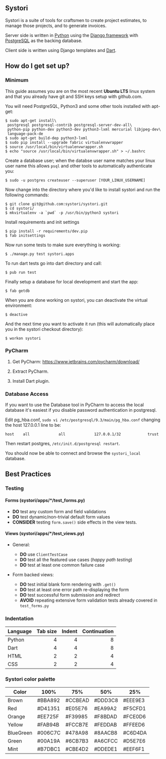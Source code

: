 ## Systori

Systori is a suite of tools for craftsmen to create project estimates, to manage those projects, and to generate invoices.

Server side is written in [Python](https://www.python.org/) using the [Django framework](https://www.djangoproject.com/) with [PostgreSQL](http://www.postgresql.org/) as the backing database.

Client side is written using Django templates and [Dart](https://www.dartlang.org/).

## How do I get set up?

### Minimum

This guide assumes you are on the most recent **Ubuntu LTS** linux system and that you already have git and SSH keys setup with github.com.

You will need PostgreSQL, Python3 and some other tools installed with apt-get:

```
$ sudo apt-get install\
 postgresql postgresql-contrib postgresql-server-dev-all\
 python-pip python-dev python3-dev python3-lxml mercurial libjpeg-dev\
 language-pack-de
$ sudo apt-get build-dep python3-lxml
$ sudo pip install --upgrade fabric virtualenvwrapper
$ source /usr/local/bin/virtualenvwrapper.sh
$ echo "source /usr/local/bin/virtualenvwrapper.sh" > ~/.bashrc
```

Create a database user; when the databse user name matches your linux user name this allows `psql` and other tools to automatically authenticate you:

```
$ sudo -u postgres createuser --superuser [YOUR_LINUX_USERNAME]
```

Now change into the directory where you'd like to install systori and run the following commands:

```
$ git clone git@github.com:systori/systori.git
$ cd systori/
$ mkvirtualenv -a `pwd` -p /usr/bin/python3 systori
```

Install requirements and init settings

```
$ pip install -r requirements/dev.pip
$ fab initsettings
```

Now run some tests to make sure everything is working:

```
$ ./manage.py test systori.apps
```

To run dart tests go into dart directory and call:

```
$ pub run test
```

Finally setup a database for local development and start the app:

```
$ fab getdb
```

When you are done working on systori, you can deactivate the virtual environment:

```
$ deactive
```

And the next time you want to activate it run (this will automatically place you in the systori checkout directory):

```
$ workon systori
```

### PyCharm

1. Get PyCharm: https://www.jetbrains.com/pycharm/download/

2. Extract PyCharm.

3. Install Dart plugin.

### Database Access

If you want to use the Database tool in PyCharm to access the local database it's easiest if you disable password authentication in postgresql.

Edit pg_hba.conf, `sudo vi /etc/postgresql/9.3/main/pg_hba.conf` changing the host 127.0.0.1 line to be:

    host    all             all             127.0.0.1/32            trust

Then restart postgres, `/etc/init.d/postgresql restart`.

You should now be able to connect and browse the `systori_local` database.

## Best Practices

### Testing

#### Forms (systori/apps/*/test_forms.py)

- **DO** test any custom form and field validations
- **DO** test dynamic/non-trivial default form values
- **CONSIDER** testing `form.save()` side effects in the view tests.

#### Views (systori/apps/*/test_views.py)

- General:

    - **DO** use `ClientTestCase`
    - **DO** test all the featured use cases (*happy path testing*)
    - **DO** test at least one common failure case

- Form backed views:

    - **DO** test initial blank form rendering with `.get()`
    - **DO** test at least one error path re-displaying the form
    - **DO** test successful form submission and redirect
    - **AVOID** repeating extensive form validation tests already covered in `test_forms.py`

### Indentation

| Language | Tab size | Indent | Continuation
|----------|---------:|-------:|------------:
| Python   |        4 |      4 | 8
| Dart     |        4 |      4 | 8
| HTML     |        2 |      2 | 4
| CSS      |        2 |      2 | 4

### Systori color palette ###

|Color      | 100%    | 75%     | 50%     | 25%    |
|-----------|---------|---------|---------|--------|
|Brown      | #BBA892 | #CCBEAD | #DDD3C8 | #EEE9E3|
|Red        | #D41351 | #E05E76 | #EA99A2 | #F5CFD1|
|Orange     | #EE725F | #F39985 | #F8BDAD | #FCE0D6|
|Yellow     | #FAB94B | #FCCB7E | #FEDDAB | #FFEED6|
|BlueGreen  | #006C7C | #478A98 | #8AACB8 | #C6D4DA|
|Green      | #00A19A | #6CB7B3 | #A6CFCC | #D5E7E6|
|Mint       | #B7DBC1 | #CBE4D2 | #DDEDE1 | #EEF6F1|
